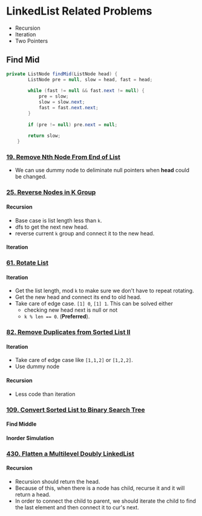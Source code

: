 # LinkedList Related Problems
* Recursion
* Iteration
* Two Pointers

## Find Mid

```java
private ListNode findMid(ListNode head) {
        ListNode pre = null, slow = head, fast = head;
        
        while (fast != null && fast.next != null) {
            pre = slow;
            slow = slow.next;
            fast = fast.next.next;
        }
        
        if (pre != null) pre.next = null;
        
        return slow;
    }
```

### [19. Remove Nth Node From End of List](https://github.com/weltond/DataStructure/blob/master/LeetCode/linkedlist/19-Remove-Nth-Node-From-End-of-List.md)
- We can use dummy node to deliminate null pointers when **head** could be changed.

### [25. Reverse Nodes in K Group](https://github.com/weltond/DataStructure/blob/master/LeetCode/linkedlist/25-Reverse-Nodes-in-K-Group.md)
#### Recursion
- Base case is list length less than `k`.
- dfs to get the next new head.
- reverse current `k` group and connect it to the new head.

#### Iteration

### [61. Rotate List](https://github.com/weltond/DataStructure/blob/master/LeetCode/linkedlist/Lc61RotateList.java) 
#### Iteration
- Get the list length, mod `k` to make sure we don't have to repeat rotating.
- Get the new head and connect its end to old head.
- Take care of edge case. `[1] 0`, `[1] 1`. This can be solved either
  - checking new head next is null or not
  - `k % len == 0`. (**Preferred**).
  
### [82. Remove Duplicates from Sorted List II](https://github.com/weltond/DataStructure/blob/master/LeetCode/linkedlist/Lc82RemoveDupfromSortedListII.java) 
#### Iteration
- Take care of edge case like `[1,1,2]` or `[1,2,2]`.
- Use dummy node
#### Recursion
- Less code than iteration

### [109. Convert Sorted List to Binary Search Tree]()
#### Find Middle
#### Inorder Simulation

### [430. Flatten a Multilevel Doubly LinkedList](https://github.com/weltond/DataStructure/blob/master/LeetCode/linkedlist/430-Flatten-MultiDoubly-LinkedList.md)
#### Recursion
- Recursion should return the head.
- Because of this, when there is a node has child, recurse it and it will return a head.
- In order to connect the child to parent, we should iterate the child to find the last element and then connect it to cur's next.
